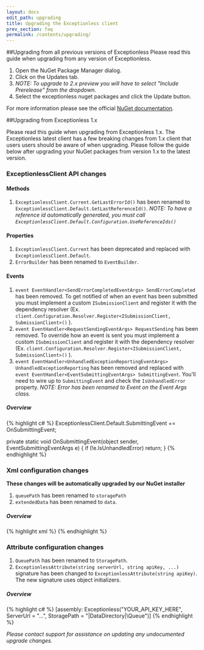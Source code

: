 ```yaml
---
layout: docs
edit_path: upgrading
title: Upgrading the Exceptionless client
prev_section: faq
permalink: /contents/upgrading/
---
```


##Upgrading from all previous versions of Exceptionless
Please read this guide when upgrading from any version of Exceptionless.

1. Open the NuGet Package Manager dialog.
2. Click on the Updates tab.
3. *NOTE: To upgrade to 2.x preview you will have to select "Include Prerelease" from the dropdown.*
4. Select the exceptionless nuget packages and click the Update button.

For more information please see the official [NuGet documentation](https://docs.nuget.org/consume/Package-Manager-Dialog).

##Upgrading from Exceptionless 1.x

Please read this guide when upgrading from Exceptionless 1.x. The Exceptionless latest client has a few breaking changes from 1.x client that users users should be aware of when upgrading. Please follow the guide below after upgrading your NuGet packages from version 1.x to the latest version.

### ExceptionlessClient API changes

#### Methods
1. `ExceptionlessClient.Current.GetLastErrorId()` has been renamed to `ExceptionlessClient.Default.GetLastReferenceId()`. *NOTE: To have a reference id automatically generated, you must call `ExceptionlessClient.Default.Configuration.UseReferenceIds()`*

#### Properties
1. `ExceptionlessClient.Current` has been deprecated and replaced with `ExceptionlessClient.Default`.
2. `ErrorBuilder` has been renamed to `EventBuilder`.

#### Events
1. `event EventHandler<SendErrorCompletedEventArgs> SendErrorCompleted` has been removed. To get notified of when an event has been submitted you must implement a custom `ISubmissionClient` and register it with the dependency resolver (Ex. `client.Configuration.Resolver.Register<ISubmissionClient, SubmissionClient>()` ).
2. `event EventHandler<RequestSendingEventArgs> RequestSending` has been removed. To override how an event is sent you must implement a custom `ISubmissionClient` and register it with the dependency resolver (Ex. `client.Configuration.Resolver.Register<ISubmissionClient, SubmissionClient>()` ).
3. `event EventHandler<UnhandledExceptionReportingEventArgs> UnhandledExceptionReporting` has been removed and replaced with `event EventHandler<EventSubmittingEventArgs> SubmittingEvent`. You'll need to wire up to `SubmittingEvent` and check the `IsUnhandledError` property. *NOTE: Error has been renamed to Event on the Event Args class.*

##### Overview
{% highlight c# %} 
ExceptionlessClient.Default.SubmittingEvent += OnSubmittingEvent;

private static void OnSubmittingEvent(object sender, EventSubmittingEventArgs e) {
  if (!e.IsUnhandledError)
    return;
}
{% endhighlight %} 

### Xml configuration changes
**These changes will be automatically upgraded by our NuGet installer**
1. `queuePath` has been renamed to `storagePath` 
2. `extendedData` has been renamed to `data`.

##### Overview
  {% highlight xml %}
  <exceptionless apiKey="YOUR_API_KEY_HERE" storagePath="|DataDirectory|\Queue">
    <data>
      <add name="SimpleValueFromConfig" value="Exceptionless"/>
    </data>
  </exceptionless>
  {% endhighlight %}

### Attribute configuration changes
1. `QueuePath` has been renamed to `StoragePath`.
2. `ExceptionlessAttribute(string serverUrl, string apiKey, ...)` signature has been changed to `ExceptionlessAttribute(string apiKey)`. The new signature uses object initializers.
 
##### Overview
{% highlight c# %}
[assembly: Exceptionless("YOUR_API_KEY_HERE", ServerUrl = "...", StoragePath = "|DataDirectory|\Queue")]
{% endhighlight %}

*Please contact support for assistance on updating any undocumented upgrade changes.*
